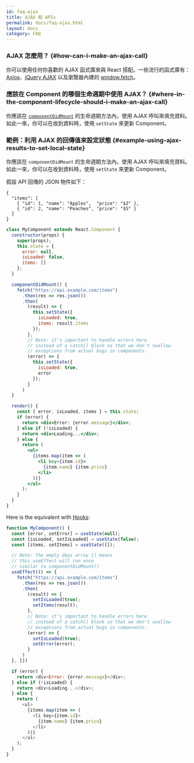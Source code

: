 ```yaml
---
id: faq-ajax
title: AJAX 和 APIs
permalink: docs/faq-ajax.html
layout: docs
category: FAQ
---
```


### AJAX 怎麼用？ {#how-can-i-make-an-ajax-call}

你可以使用任何你喜歡的 AJAX 函式庫來與 React 搭配。一些流行的函式庫有：[Axios](https://github.com/axios/axios)、[jQuery AJAX](https://api.jquery.com/jQuery.ajax/) 以及瀏覽器內建的 [window.fetch](https://developer.mozilla.org/en-US/docs/Web/API/Fetch_API)。

### 應該在 Component 的哪個生命週期中使用 AJAX？ {#where-in-the-component-lifecycle-should-i-make-an-ajax-call}

你應該在 [`componentDidMount`](/docs/react-component.html#mounting) 的生命週期方法內，使用 AJAX 呼叫來填充資料。如此一來，你可以在收到資料時，使用 `setState` 來更新 Component。

### 範例：利用 AJAX 的回傳值來設定狀態 {#example-using-ajax-results-to-set-local-state}

你應該在 `componentDidMount` 的生命週期方法內，使用 AJAX 呼叫來填充資料。如此一來，你可以在收到資料時，使用 `setState` 來更新 Component。

假設 API 回傳的 JSON 物件如下：

```
{
  "items": [
    { "id": 1, "name": "Apples",  "price": "$2" },
    { "id": 2, "name": "Peaches", "price": "$5" }
  ]
}
```

```jsx
class MyComponent extends React.Component {
  constructor(props) {
    super(props);
    this.state = {
      error: null,
      isLoaded: false,
      items: []
    };
  }

  componentDidMount() {
    fetch("https://api.example.com/items")
      .then(res => res.json())
      .then(
        (result) => {
          this.setState({
            isLoaded: true,
            items: result.items
          });
        },
        // Note: it's important to handle errors here
        // instead of a catch() block so that we don't swallow
        // exceptions from actual bugs in components.
        (error) => {
          this.setState({
            isLoaded: true,
            error
          });
        }
      )
  }

  render() {
    const { error, isLoaded, items } = this.state;
    if (error) {
      return <div>Error: {error.message}</div>;
    } else if (!isLoaded) {
      return <div>Loading...</div>;
    } else {
      return (
        <ul>
          {items.map(item => (
            <li key={item.id}>
              {item.name} {item.price}
            </li>
          ))}
        </ul>
      );
    }
  }
}
```

Here is the equivalent with [Hooks](https://reactjs.org/docs/hooks-intro.html): 

```js
function MyComponent() {
  const [error, setError] = useState(null);
  const [isLoaded, setIsLoaded] = useState(false);
  const [items, setItems] = useState([]);

  // Note: the empty deps array [] means
  // this useEffect will run once
  // similar to componentDidMount()
  useEffect(() => {
    fetch("https://api.example.com/items")
      .then(res => res.json())
      .then(
        (result) => {
          setIsLoaded(true);
          setItems(result);
        },
        // Note: it's important to handle errors here
        // instead of a catch() block so that we don't swallow
        // exceptions from actual bugs in components.
        (error) => {
          setIsLoaded(true);
          setError(error);
        }
      )
  }, [])

  if (error) {
    return <div>Error: {error.message}</div>;
  } else if (!isLoaded) {
    return <div>Loading...</div>;
  } else {
    return (
      <ul>
        {items.map(item => (
          <li key={item.id}>
            {item.name} {item.price}
          </li>
        ))}
      </ul>
    );
  }
}
```
